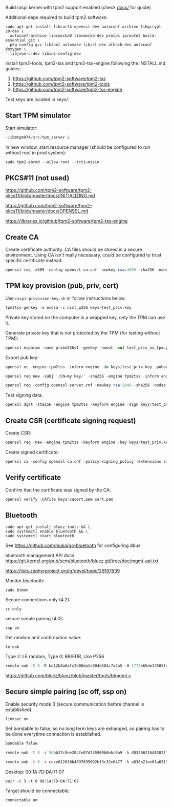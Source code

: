 
Build raspi kernel with tpm2 support enabled (check [docs/](docs/Infineon-App-Note-SLx9670-TPM2.0_Embedded_RPi_DI_SLx-ApplicationNotes-v01_03-EN.pdf) for guide)


Additional deps required to build tpm2 software:

```shell
sudo apt-get install libcurl4-openssl-dev autoconf-archive libgcrypt-20-dev \
  autoconf-archive libcmocka0 libcmocka-dev procps iproute2 build-essential git \
  pkg-config gcc libtool automake libssl-dev uthash-dev autoconf doxygen \
  libjson-c-dev libini-config-dev
```

Install tpm2-tools, tpm2-tss and tpm2-tss-engine following the INSTALL.md guides:

1. <https://github.com/tpm2-software/tpm2-tss>
2. <https://github.com/tpm2-software/tpm2-tools>
3. <https://github.com/tpm2-software/tpm2-tss-engine>

Test keys are located in keys/.

## Start TPM simulator

Start simulator:

```s
~/ibmtpm974/src/tpm_server &
```

In new window, start resource manager (should be configured to run without root in prod system):

```s
sudo tpm2-abrmd --allow-root --tcti=mssim
```

## PKCS#11 (not used)

<https://github.com/tpm2-software/tpm2-pkcs11/blob/master/docs/INITIALIZING.md>

<https://github.com/tpm2-software/tpm2-pkcs11/blob/master/docs/OPENSSL.md>

<https://libraries.io/github/tpm2-software/tpm2-tss-engine>

## Create CA

Create certificate authority. CA files should be stored in a secure environment.
Using CA isn't really necessary, could be configured to trust specific certificate instead.

```s
openssl req -x509 -config openssl-ca.cnf -newkey rsa:4096 -sha256 -nodes -out cacert.pem -outform PEM
```

## TPM key provision (pub, priv, cert)

Use `raspi-provision-key.sh` or follow instructions below

```s
tpm2tss-genkey -a ecdsa -c nist_p256 keys/test_priv.key
```

Private key stored on the computer is a wrapped key,
only the TPM can use it.

Generate private key that is not protected by the TPM (for testing without TPM):

```s
openssl ecparam -name prime256v1 -genkey -noout -out test_priv_no_tpm.pem
```

Export pub key:

```s
openssl ec -engine tpm2tss -inform engine -in keys/test_priv.key -pubout -outform pem -out keys/test_pub.pub
```

```s
openssl req new -subj '/CN=my key/' -sha256 -engine tpm2tss -inform engine -in keys/test_priv.key -pubout -outform pem -out keys/test_pub.pub
```

```s
openssl req -config openssl-server.cnf -newkey rsa:2048 -sha256 -nodes -out servercert.csr -outform PEM
```

Test signing data:

```s
openssl dgst -sha256 -engine tpm2tss -keyform engine -sign keys/test_priv.key -out test.sha256 test.txt
```

## Create CSR (certificate signing request)

Create CSR:

```s
openssl req -new -engine tpm2tss -keyform engine -key keys/test_priv.key -out req.csr -nodes -subj '/CN=test/' -outform PEM
```

Create signed certificate:

```s
openssl ca -config openssl-ca.cnf -policy signing_policy -extensions signing_req -out cert.pem -infiles req.csr
```

## Verify certificate

Confirm that the certificate was signed by the CA:

```s
openssl verify -CAfile keys/cacert.pem cert.pem
```

## Bluetooth

```shell
sudo apt-get install bluez-tools && \
sudo systemctl enable bluetooth && \
sudo systemctl start bluetooth
```

See <https://github.com/muka/go-bluetooth> for configuring dbus

bluetooth management API docs: <https://git.kernel.org/pub/scm/bluetooth/bluez.git/tree/doc/mgmt-api.txt>

<https://lists.zephyrproject.org/g/devel/topic/29197639>

Monitor bluetooth:

```shell
sudo btmon
```

Secure connections only (4.2):

```shell
sc only
```

secure simple pairing (4.0):

```shell
ssp on
```

Get random and confirmation value:

```shell
le-oob
```

Type 2: LE random, Type 0: BR/EDR,
Use P256

```s
remote-oob -t 0 -R bd12b8a8afc2b00da1c004d584c7a2a5 -H 4772e65de17605fdaf173b089fd56c25 B9:27:EB:3A:89:0A
```


<https://github.com/bluez/bluez/blob/master/tools/btmgmt.c>

## Secure simple pairing (sc off, ssp on)

Enable security mode 3 (secure communication before channel is established):
```
linksec on
```

Set bondable to false, so no long term keys are exhanged,
so pairing has to be done everytime connection is established.

```s
bondable false
```

```s
remote-oob -t 0 -r 90ab27c8ee20cfe07d745960b0ebc0a9 -h d0320621648302ffb4e71edd79e86bed B8:27:EB:3A:89:0A
```

```s
remote-oob -t 0 -r cece612010b4897695092b13c32e0477 -h a838b21ee01a63198e490918f79f2447 00:1A:7D:DA:71:07
```

Desktop: 00:1A:7D:DA:71:07


```
pair -c 3 -t 0 00:1A:7D:DA:71:07
```

Target should be connectable:
```
connectable on
```
